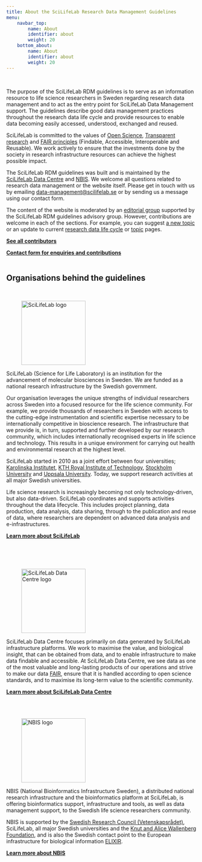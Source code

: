 ```yaml
---
title: About the SciLifeLab Research Data Management Guidelines
menu:
    navbar_top:
        name: About
        identifier: about
        weight: 20
    bottom_about:
        name: About
        identifier: about
        weight: 20
---
```

&nbsp;

The purpose of the SciLifeLab RDM guidelines is to serve as an information resource to life science researchers in Sweden regarding research data management and to act as the entry point for SciLifeLab Data Management support. The guidelines describe good data management practices throughout the research data life cycle and provide resources to enable data becoming easily accessed, understood, exchanged and reused.

SciLifeLab is committed to the values of <a href="https://research-and-innovation.ec.europa.eu/strategy/strategy-research-and-innovation/our-digital-future/open-science_en" target="_blank">Open Science</a>, <a href="https://www.ucl.ac.uk/research/strategy-and-policy/research-transparency" target="_blank">Transparent research</a> and [FAIR principles](/topics/fair-principles) (Findable, Accessible, Interoperable and Reusable). We work actively to ensure that the investments done by the society in research infrastructure resources can achieve the highest possible impact.

The SciLifeLab RDM guidelines was built and is maintained by the <a href="https://scilifelab.se/data" target="_blank">SciLifeLab Data Centre</a> and <a href="https://nbis.se" target="_blank">NBIS</a>. We welcome all questions related to research data management or the website itself. Please get in touch with us by emailing [data-management@scilifelab.se](mailto:data-management@scilifelab.se) or by sending us a message using our contact form.

The content of the website is moderated by an [editorial group](/about/contributors/) supported by the SciLifeLab RDM guidelines advisory group. However, contributions are welcome in each of the sections. For example, you can suggest [a new topic](/topics/) or an update to current [research data life cycle](/data-life-cycle) or [topic](/topics/) pages.

<a class="link-teal" href="/about/contributors/"><b>See all contributors <i class="bi bi-arrow-right-square"></i></b></a>

<a class="link-teal" href="/contact/"><b>Contact form for enquiries and contributions <i class="bi bi-arrow-right-square"></i></b></a>
<br/><br/>
## Organisations behind the guidelines
<br/>
<div class="container">
<div class="row">
  <div class="col-sm-12 col-md-12 col-lg-3">
      <figure class="figure float-right"><a href="https://www.scilifelab.se" target="_blank"><img width="170" src="/img/logos/scilifelab-logo.svg" alt="SciLifeLab logo"></a></figure>
  </div>
  <div class="col-sm-12 col-md-12 col-lg-9">
  SciLifeLab (Science for Life Laboratory) is an institution for the advancement of molecular biosciences in Sweden. We are funded as a national research infrastructure by the Swedish government.

  Our organisation leverages the unique strengths of individual researchers across Sweden into a focused resource for the life science community. For example, we provide thousands of researchers in Sweden with access to the cutting-edge instrumentation and scientific expertise necessary to be internationally competitive in bioscience research. The infrastructure that we provide is, in turn, supported and further developed by our research community, which includes internationally recognised experts in life science and technology. This results in a unique environment for carrying out health and environmental research at the highest level.

  SciLifeLab started in 2010 as a joint effort between four universities; <a href="https://www.ki.se/" target="_blank">Karolinska Institutet</a>, <a href="https://www.kth.se/" target="_blank">KTH Royal Institute of Technology</a>, <a href="https://www.su.se/" target="_blank">Stockholm University</a> and <a href="https://www.uu.se" target="_blank">Uppsala University</a>. Today, we support research activities at all major Swedish universities.

  Life science research is increasingly becoming not only technology-driven, but also data-driven. SciLifeLab coordinates and supports activities throughout the data lifecycle. This includes project planning, data production, data analysis, data sharing, through to the publication and reuse of data, where researchers are dependent on advanced data analysis and e-infrastructures.

  <a class="link-teal" href="https://www.scilifelab.se" target="_blank"><b>Learn more about SciLifeLab <i class="bi bi-box-arrow-up-right"></i></b></a>
<br/><br/>
  </div>
</div>
<br/><br/>
<div class="row">
  <div class="col-sm-12 col-md-12 col-lg-3">
    <figure class="figure float-right"><a href="https://www.scilifelab.se/data/" target="_blank"><img width="170" src="/img/logos/dc_branding_light_bg.svg" alt="SciLifeLab Data Centre logo"></a></figure>
  </div>
  <div class="col-sm-12 col-md-12 col-lg-9">

  SciLifeLab Data Centre focuses primarily on data generated by SciLifeLab infrastructure platforms. We work to maximise the value, and biological insight, that can be obtained from data, and to enable infrastructure to make data findable and accessible. At SciLifeLab Data Centre, we see data as one of the most valuable and long-lasting products of our operations and strive to make our data <a href="https://www.force11.org/group/fairgroup/fairprinciples" target="_blank">FAIR</a>, ensure that it is handled according to open science standards, and to maximise its long-term value to the scientific community.

  <a class="link-teal" href="https://www.scilifelab.se/data" target="_blank"><b>Learn more about SciLifeLab Data Centre <i class="bi bi-box-arrow-up-right"></i></b></a>
  </div>
</div>
<br/><br/>
<div class="row">
  <div class="col-sm-12 col-md-12 col-lg-3">
    <figure class="figure float-right"><a href="https://nbis.se/" target="_blank"><img width="170" src="/img/logos/nbislogo-orange-txt.svg" alt="NBIS logo"></a></figure>
  </div>
  <div class="col-sm-12 col-md-12 col-lg-9">
  NBIS (National Bioinformatics Infrastructure Sweden), a distributed national research infrastructure and the bioinformatics platform at SciLifeLab, is offering bioinformatics support, infrastructure and tools, as well as data management support, to the Swedish life science researchers community.

  NBIS is supported by the <a href="http://www.vr.se/" target="_blank">Swedish Research Council (Vetenskapsrådet)</a>, SciLifeLab, all major Swedish universities and the <a href="https://kaw.wallenberg.org" target="_blank">Knut and Alice Wallenberg Foundation</a>, and is also the Swedish contact point to the European infrastructure for biological information <a href="https://www.elixir-europe.org/" target="_blank">ELIXIR</a>.

  <a class="link-teal" href="https://nbis.se" target="_blank"><b>Learn more about NBIS <i class="bi bi-box-arrow-up-right"></i></b></a>
  </div>
</div>



<br/><br/>

